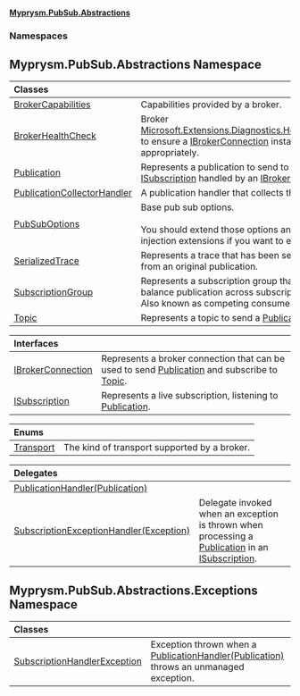 #### [Myprysm.PubSub.Abstractions](index.md 'index')
### Namespaces
<a name='Myprysm_PubSub_Abstractions'></a>
## Myprysm.PubSub.Abstractions Namespace

| Classes | |
| :--- | :--- |
| [BrokerCapabilities](Myprysm_PubSub_Abstractions_BrokerCapabilities.md 'Myprysm.PubSub.Abstractions.BrokerCapabilities') | Capabilities provided by a broker.<br/> |
| [BrokerHealthCheck](Myprysm_PubSub_Abstractions_BrokerHealthCheck.md 'Myprysm.PubSub.Abstractions.BrokerHealthCheck') | Broker [Microsoft.Extensions.Diagnostics.HealthChecks.IHealthCheck](https://docs.microsoft.com/en-us/dotnet/api/Microsoft.Extensions.Diagnostics.HealthChecks.IHealthCheck 'Microsoft.Extensions.Diagnostics.HealthChecks.IHealthCheck') to ensure a [IBrokerConnection](Myprysm_PubSub_Abstractions_IBrokerConnection.md 'Myprysm.PubSub.Abstractions.IBrokerConnection') instance can work appropriately.<br/> |
| [Publication](Myprysm_PubSub_Abstractions_Publication.md 'Myprysm.PubSub.Abstractions.Publication') | Represents a publication to send to any unknown [ISubscription](Myprysm_PubSub_Abstractions_ISubscription.md 'Myprysm.PubSub.Abstractions.ISubscription') handled by an [IBrokerConnection](Myprysm_PubSub_Abstractions_IBrokerConnection.md 'Myprysm.PubSub.Abstractions.IBrokerConnection').<br/> |
| [PublicationCollectorHandler](Myprysm_PubSub_Abstractions_PublicationCollectorHandler.md 'Myprysm.PubSub.Abstractions.PublicationCollectorHandler') | A publication handler that collects the incoming publications. <br/> |
| [PubSubOptions](Myprysm_PubSub_Abstractions_PubSubOptions.md 'Myprysm.PubSub.Abstractions.PubSubOptions') | Base pub sub options.<br/><br/>You should extend those options and use the dependency injection extensions if you want to enable tracing<br/> |
| [SerializedTrace](Myprysm_PubSub_Abstractions_SerializedTrace.md 'Myprysm.PubSub.Abstractions.SerializedTrace') | Represents a trace that has been serialized and transmitted from an original publication.<br/> |
| [SubscriptionGroup](Myprysm_PubSub_Abstractions_SubscriptionGroup.md 'Myprysm.PubSub.Abstractions.SubscriptionGroup') | Represents a subscription group that can be use to load balance publication across subscriptions within the group.<br/>Also known as competing consumer pattern. <br/> |
| [Topic](Myprysm_PubSub_Abstractions_Topic.md 'Myprysm.PubSub.Abstractions.Topic') | Represents a topic to send a [Publication](Myprysm_PubSub_Abstractions_Publication.md 'Myprysm.PubSub.Abstractions.Publication').<br/> |

| Interfaces | |
| :--- | :--- |
| [IBrokerConnection](Myprysm_PubSub_Abstractions_IBrokerConnection.md 'Myprysm.PubSub.Abstractions.IBrokerConnection') | Represents a broker connection that can be used to send [Publication](Myprysm_PubSub_Abstractions_Publication.md 'Myprysm.PubSub.Abstractions.Publication') and subscribe to [Topic](Myprysm_PubSub_Abstractions_Topic.md 'Myprysm.PubSub.Abstractions.Topic').<br/> |
| [ISubscription](Myprysm_PubSub_Abstractions_ISubscription.md 'Myprysm.PubSub.Abstractions.ISubscription') | Represents a live subscription, listening to [Publication](Myprysm_PubSub_Abstractions_Publication.md 'Myprysm.PubSub.Abstractions.Publication').<br/> |

| Enums | |
| :--- | :--- |
| [Transport](Myprysm_PubSub_Abstractions_Transport.md 'Myprysm.PubSub.Abstractions.Transport') | The kind of transport supported by a broker.<br/> |

| Delegates | |
| :--- | :--- |
| [PublicationHandler(Publication)](Myprysm_PubSub_Abstractions_PublicationHandler(Myprysm_PubSub_Abstractions_Publication).md 'Myprysm.PubSub.Abstractions.PublicationHandler(Myprysm.PubSub.Abstractions.Publication)') |  |
| [SubscriptionExceptionHandler(Exception)](Myprysm_PubSub_Abstractions_SubscriptionExceptionHandler(System_Exception).md 'Myprysm.PubSub.Abstractions.SubscriptionExceptionHandler(System.Exception)') | Delegate invoked when an exception is thrown when processing a [Publication](Myprysm_PubSub_Abstractions_Publication.md 'Myprysm.PubSub.Abstractions.Publication') in an [ISubscription](Myprysm_PubSub_Abstractions_ISubscription.md 'Myprysm.PubSub.Abstractions.ISubscription').<br/> |
  
<a name='Myprysm_PubSub_Abstractions_Exceptions'></a>
## Myprysm.PubSub.Abstractions.Exceptions Namespace

| Classes | |
| :--- | :--- |
| [SubscriptionHandlerException](Myprysm_PubSub_Abstractions_Exceptions_SubscriptionHandlerException.md 'Myprysm.PubSub.Abstractions.Exceptions.SubscriptionHandlerException') | Exception thrown when a [PublicationHandler(Publication)](Myprysm_PubSub_Abstractions_PublicationHandler(Myprysm_PubSub_Abstractions_Publication).md 'Myprysm.PubSub.Abstractions.PublicationHandler(Myprysm.PubSub.Abstractions.Publication)') throws an unmanaged exception.<br/> |
  
